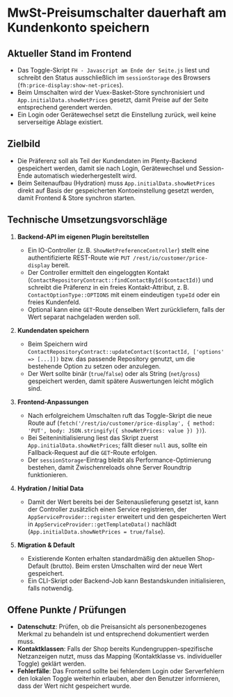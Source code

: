 # MwSt-Preisumschalter dauerhaft am Kundenkonto speichern

## Aktueller Stand im Frontend

- Das Toggle-Skript `FH - Javascript am Ende der Seite.js` liest und schreibt den Status ausschließlich im `sessionStorage` des Browsers (`fh:price-display:show-net-prices`).
- Beim Umschalten wird der Vuex-Basket-Store synchronisiert und `App.initialData.showNetPrices` gesetzt, damit Preise auf der Seite entsprechend gerendert werden.
- Ein Login oder Gerätewechsel setzt die Einstellung zurück, weil keine serverseitige Ablage existiert.

## Zielbild

- Die Präferenz soll als Teil der Kundendaten im Plenty-Backend gespeichert werden, damit sie nach Login, Gerätewechsel und Session-Ende automatisch wiederhergestellt wird.
- Beim Seitenaufbau (Hydration) muss `App.initialData.showNetPrices` direkt auf Basis der gespeicherten Kontoeinstellung gesetzt werden, damit Frontend & Store synchron starten.

## Technische Umsetzungsvorschläge

1. **Backend-API im eigenen Plugin bereitstellen**
   - Ein IO-Controller (z. B. `ShowNetPreferenceController`) stellt eine authentifizierte REST-Route wie `PUT /rest/io/customer/price-display` bereit.
   - Der Controller ermittelt den eingeloggten Kontakt (`ContactRepositoryContract::findContactById($contactId)`) und schreibt die Präferenz in ein freies Kontakt-Attribut, z. B. `ContactOptionType::OPTIONS` mit einem eindeutigen `typeId` oder ein freies Kundenfeld.
   - Optional kann eine `GET`-Route denselben Wert zurückliefern, falls der Wert separat nachgeladen werden soll.

2. **Kundendaten speichern**
   - Beim Speichern wird `ContactRepositoryContract::updateContact($contactId, ['options' => [...]])` bzw. das passende Repository genutzt, um die bestehende Option zu setzen oder anzulegen.
   - Der Wert sollte binär (`true`/`false`) oder als String (`net`/`gross`) gespeichert werden, damit spätere Auswertungen leicht möglich sind.

3. **Frontend-Anpassungen**
   - Nach erfolgreichem Umschalten ruft das Toggle-Skript die neue Route auf (`fetch('/rest/io/customer/price-display', { method: 'PUT', body: JSON.stringify({ showNetPrices: value }) })`).
   - Bei Seiteninitialisierung liest das Skript zuerst `App.initialData.showNetPrices`; fällt dieser `null` aus, sollte ein Fallback-Request auf die `GET`-Route erfolgen.
   - Der `sessionStorage`-Eintrag bleibt als Performance-Optimierung bestehen, damit Zwischenreloads ohne Server Roundtrip funktionieren.

4. **Hydration / Initial Data**
   - Damit der Wert bereits bei der Seitenauslieferung gesetzt ist, kann der Controller zusätzlich einen Service registrieren, der `AppServiceProvider::register` erweitert und den gespeicherten Wert in `AppServiceProvider::getTemplateData()` nachlädt (`App.initialData.showNetPrices = true/false`).

5. **Migration & Default**
   - Existierende Konten erhalten standardmäßig den aktuellen Shop-Default (brutto). Beim ersten Umschalten wird der neue Wert gespeichert.
   - Ein CLI-Skript oder Backend-Job kann Bestandskunden initialisieren, falls notwendig.

## Offene Punkte / Prüfungen

- **Datenschutz**: Prüfen, ob die Preisansicht als personenbezogenes Merkmal zu behandeln ist und entsprechend dokumentiert werden muss.
- **Kontaktklassen**: Falls der Shop bereits Kundengruppen-spezifische Netzanzeigen nutzt, muss das Mapping (Kontaktklasse vs. individueller Toggle) geklärt werden.
- **Fehlerfälle**: Das Frontend sollte bei fehlendem Login oder Serverfehlern den lokalen Toggle weiterhin erlauben, aber den Benutzer informieren, dass der Wert nicht gespeichert wurde.

